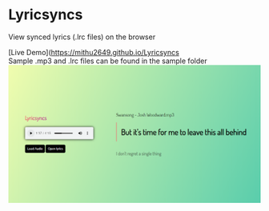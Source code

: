 # Lyricsyncs
View synced lyrics (.lrc files) on the browser  

[Live Demo](https://mithu2649.github.io/Lyricsyncs  
Sample .mp3 and .lrc files can be found in the sample folder   
![Preview](https://github.com/mithu2649/Lyricsyncs/blob/master/sample/preview.png)
